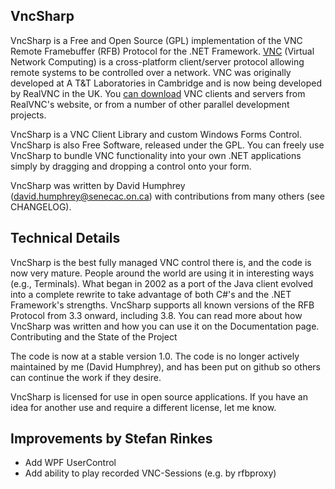 VncSharp
--------

VncSharp is a Free and Open Source (GPL) implementation of the VNC Remote Framebuffer (RFB) Protocol for the .NET Framework. [VNC] (Virtual Network Computing) is a cross-platform client/server protocol allowing remote systems to be controlled over a network. VNC was originally developed at A
T&T Laboratories in Cambridge and is now being developed by RealVNC in the UK. You [can download] VNC clients and servers from RealVNC's website, or from a number of other parallel development projects.

VncSharp is a VNC Client Library and custom Windows Forms Control. VncSharp is also Free Software, released under the GPL. You can freely use VncSharp to bundle VNC functionality into your own .NET applications simply by dragging and dropping a control onto your form.

VncSharp was written by David Humphrey (david.humphrey@senecac.on.ca) with contributions from many others (see CHANGELOG).

Technical Details
-----------------

VncSharp is the best fully managed VNC control there is, and the code is now very mature. People around the world are using it in interesting ways (e.g., Terminals). What began in 2002 as a port of the Java client evolved into a complete rewrite to take advantage of both C#'s and the .NET Framework's strengths. VncSharp supports all known versions of the RFB Protocol from 3.3 onward, including 3.8. You can read more about how VncSharp was written and how you can use it on the Documentation page.
Contributing and the State of the Project

The code is now at a stable version 1.0.  The code is no longer actively maintained by me (David Humphrey), and has been put on github so others can continue the work if they desire.

VncSharp is licensed for use in open source applications. If you have an idea for another use and require a different license, let me know.

  [VNC]: http://www.realvnc.com/
  [can download]: http://www.realvnc.com/download.html

Improvements by Stefan Rinkes
-----------------

- Add WPF UserControl
- Add ability to play recorded VNC-Sessions (e.g. by rfbproxy)